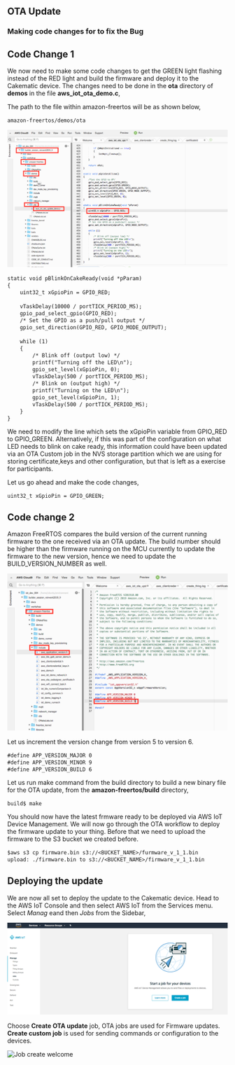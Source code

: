 
## OTA Update 

### Making code changes for to fix the Bug


## Code Change 1
We now need to make some code changes to get the GREEN light flashing instead of the RED light and build the firmware and deploy it to the Cakematic device. The changes need to be done in the **ota** directory of **demos** in the file **aws_iot_ota_demo.c**, 

The path to the file within amazon-freertos will be as shown below,

```
amazon-freertos/demos/ota
```

![OTA Red to Green](ws_ota_red_to_green.png?raw=true)


```
static void pBlinkOnCakeReady(void *pParam)
{
    uint32_t xGpioPin = GPIO_RED;

    vTaskDelay(10000 / portTICK_PERIOD_MS);
    gpio_pad_select_gpio(GPIO_RED);
    /* Set the GPIO as a push/pull output */
    gpio_set_direction(GPIO_RED, GPIO_MODE_OUTPUT);

    while (1)
    {
        /* Blink off (output low) */
        printf("Turning off the LED\n");
        gpio_set_level(xGpioPin, 0);
        vTaskDelay(500 / portTICK_PERIOD_MS);
        /* Blink on (output high) */
        printf("Turning on the LED\n");
        gpio_set_level(xGpioPin, 1);
        vTaskDelay(500 / portTICK_PERIOD_MS);
    }
}

```

We need to modify the line which sets the xGpioPin variable from GPIO_RED to GPIO_GREEN. Alternatively, if this was part of the configuration on what LED needs to blink on cake ready, this information could have been updated via an OTA Custom job in the NVS storage partition which we are using for storing certificate,keys and other configuration, but that is left as a exercise for participants.

Let us go ahead and make the code changes,

```
uint32_t xGpioPin = GPIO_GREEN;
```


## Code change 2

Amazon FreeRTOS compares the build version of the current running firmware to the one received via an OTA update. The build number should be higher than the firmware running on the MCU currently to update the firmware to the new version, hence we need to update the BUILD_VERSION_NUMBER as well.

![Build version change](ws_app_version_change.png?raw=true)

Let us increment the version change from version 5 to version 6.

```
#define APP_VERSION_MAJOR 0
#define APP_VERSION_MINOR 9
#define APP_VERSION_BUILD 6
```

Let us run make command from the build directory to build a new binary file for the OTA update, from the **amazon-freertos/build** directory,

```
build$ make
```

You should now have the latest frmware ready to be deployed via AWS IoT Device Management. We will now go through the OTA workflow to deploy the firmware update to your thing. Before that we need to upload the firmware to the S3 bucket we created before. 

```
$aws s3 cp firmware.bin s3://<BUCKET_NAME>/furmware_v_1_1.bin
upload: ./firmware.bin to s3://<BUCKET_NAME>/firmware_v_1_1.bin 

```

## Deploying the update

We are now all set to deploy the update to the Cakematic device. Head to the AWS IoT Console and then select AWS IoT from the Services menu. Select *Manag* eand then *Jobs* from the Sidebar,

![Job create welcome](ws_create_job_welcome.png)


Choose **Create OTA update** job, OTA jobs are used for Firmware updates. **Create custom job** is used for sending commands or configuration to the devices. 

![Job create welcome](ws_create_ota_job.png)











